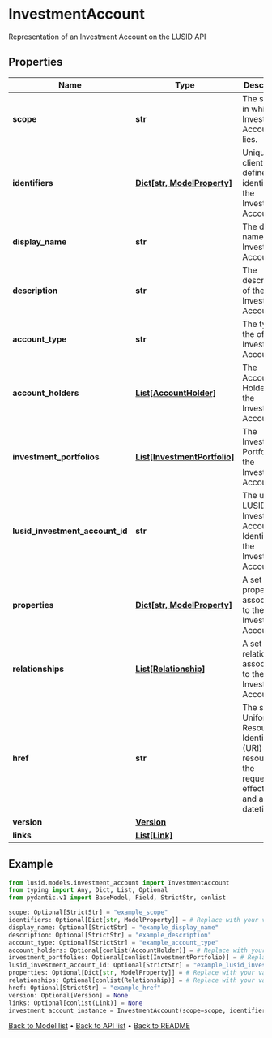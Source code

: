 # InvestmentAccount

Representation of an Investment Account on the LUSID API
## Properties
Name | Type | Description | Notes
------------ | ------------- | ------------- | -------------
**scope** | **str** | The scope in which the Investment Account lies. | [optional] 
**identifiers** | [**Dict[str, ModelProperty]**](ModelProperty.md) | Unique client-defined identifiers of the Investment Account. | [optional] 
**display_name** | **str** | The display name of the Investment Account | [optional] 
**description** | **str** | The description of the Investment Account | [optional] 
**account_type** | **str** | The type of the of the Investment Account. | [optional] 
**account_holders** | [**List[AccountHolder]**](AccountHolder.md) | The Account Holders of the Investment Account. | [optional] 
**investment_portfolios** | [**List[InvestmentPortfolio]**](InvestmentPortfolio.md) | The Investment Portfolios of the Investment Account. | [optional] 
**lusid_investment_account_id** | **str** | The unique LUSID Investment Account Identifier of the Investment Account. | [optional] 
**properties** | [**Dict[str, ModelProperty]**](ModelProperty.md) | A set of properties associated to the Investment Account. | [optional] 
**relationships** | [**List[Relationship]**](Relationship.md) | A set of relationships associated to the Investment Account. | [optional] 
**href** | **str** | The specific Uniform Resource Identifier (URI) for this resource at the requested effective and asAt datetime. | [optional] 
**version** | [**Version**](Version.md) |  | [optional] 
**links** | [**List[Link]**](Link.md) |  | [optional] 
## Example

```python
from lusid.models.investment_account import InvestmentAccount
from typing import Any, Dict, List, Optional
from pydantic.v1 import BaseModel, Field, StrictStr, conlist

scope: Optional[StrictStr] = "example_scope"
identifiers: Optional[Dict[str, ModelProperty]] = # Replace with your value
display_name: Optional[StrictStr] = "example_display_name"
description: Optional[StrictStr] = "example_description"
account_type: Optional[StrictStr] = "example_account_type"
account_holders: Optional[conlist(AccountHolder)] = # Replace with your value
investment_portfolios: Optional[conlist(InvestmentPortfolio)] = # Replace with your value
lusid_investment_account_id: Optional[StrictStr] = "example_lusid_investment_account_id"
properties: Optional[Dict[str, ModelProperty]] = # Replace with your value
relationships: Optional[conlist(Relationship)] = # Replace with your value
href: Optional[StrictStr] = "example_href"
version: Optional[Version] = None
links: Optional[conlist(Link)] = None
investment_account_instance = InvestmentAccount(scope=scope, identifiers=identifiers, display_name=display_name, description=description, account_type=account_type, account_holders=account_holders, investment_portfolios=investment_portfolios, lusid_investment_account_id=lusid_investment_account_id, properties=properties, relationships=relationships, href=href, version=version, links=links)

```

[Back to Model list](../README.md#documentation-for-models) &#8226; [Back to API list](../README.md#documentation-for-api-endpoints) &#8226; [Back to README](../README.md)

